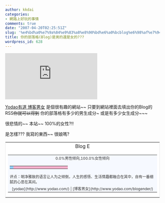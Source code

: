 ```yaml
---
author: kkdai
categories:
- 網路上好玩的事情
comments: true
date: "2007-04-20T02:25:51Z"
slug: '%e4%bd%a0%e7%9a%84%e9%83%a8%e8%90%bd%e6%a0%bcblog%e6%98%af%e7%94%b7%e7%9a%84%e9%82%84%e6%98%af%e5%a5%b3%e7%9a%84'
title: 你的部落格(Blog)是男的還是女的???
wordpress_id: 628
---
```


[![](http://www.youvegotblogs.com/resserver.php?blogId=5&resource=%E9%A6%96%E9%A0%81.jpg&mode=medium)](http://www.yodao.com/blogender/index.htm)

[Yodao有道 博客男女](http://www.yodao.com/blogender/index.htm) 是個很有趣的網站~~ 只要到網站裡面去填出你的Blog的RSS~~你就可以得到~~ 你的部落格有多少的男生成分~ 或是有多少女生成分~~~

很悲情的~~ 本站~~ 100%的女性?!!

是怎樣??? 我寫的東西~~ 很娘嗎?


<table cellpadding="0" cellspacing="7" style="background-color:#FFFFFF;border:1px solid #E7E7E7;" border="0" width="225" ><tbody ><tr >
<td align="center" >Blog E
</td></tr><tr >
<td ><table cellpadding="0" cellspacing="0" style="background-color:#F6F9FF;text-align:center;font-size:12px;color:#323232;" border="0" width="100%" ><tbody ><tr >
<td valign="bottom" >0.0%男性倾向,100.0%女性倾向
</td></tr><tr >
<td align="center" ><table cellpadding="0" cellspacing="0" style="background-color:#F6F9FF;text-align:center;font-size:12px;color:#323232;" border="0" width="165" ><tbody ><tr >
<td bgcolor="#91cdff" width="0" height="9" >
</td>
<td bgcolor="#ffb1cd" width="165" height="9" >
</td></tr></tbody></table>
</td></tr><tr >
<td align="left" >评点：明净雅致的语言让人为之倾倒，人生的感悟、生活情趣都融合在其中，自有一番细腻的心思在其间。
</td></tr><tr >
<td >[yodao](http://www.yodao.com/) | [博客男女](http://www.yodao.com/blogender/)
</td></tr></tbody></table>
</td></tr></tbody></table>
